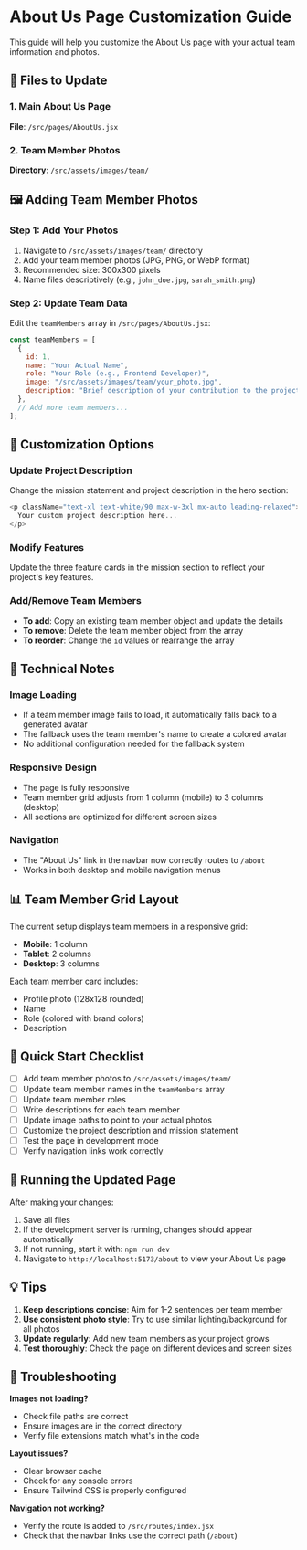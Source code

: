 # About Us Page Customization Guide

This guide will help you customize the About Us page with your actual team information and photos.

## 📁 Files to Update

### 1. Main About Us Page

**File**: `/src/pages/AboutUs.jsx`

### 2. Team Member Photos

**Directory**: `/src/assets/images/team/`

## 🖼️ Adding Team Member Photos

### Step 1: Add Your Photos

1. Navigate to `/src/assets/images/team/` directory
2. Add your team member photos (JPG, PNG, or WebP format)
3. Recommended size: 300x300 pixels
4. Name files descriptively (e.g., `john_doe.jpg`, `sarah_smith.png`)

### Step 2: Update Team Data

Edit the `teamMembers` array in `/src/pages/AboutUs.jsx`:

```javascript
const teamMembers = [
  {
    id: 1,
    name: "Your Actual Name",
    role: "Your Role (e.g., Frontend Developer)",
    image: "/src/assets/images/team/your_photo.jpg",
    description: "Brief description of your contribution to the project.",
  },
  // Add more team members...
];
```

## 🎨 Customization Options

### Update Project Description

Change the mission statement and project description in the hero section:

```javascript
<p className="text-xl text-white/90 max-w-3xl mx-auto leading-relaxed">
  Your custom project description here...
</p>
```

### Modify Features

Update the three feature cards in the mission section to reflect your project's key features.

### Add/Remove Team Members

- **To add**: Copy an existing team member object and update the details
- **To remove**: Delete the team member object from the array
- **To reorder**: Change the `id` values or rearrange the array

## 🔧 Technical Notes

### Image Loading

- If a team member image fails to load, it automatically falls back to a generated avatar
- The fallback uses the team member's name to create a colored avatar
- No additional configuration needed for the fallback system

### Responsive Design

- The page is fully responsive
- Team member grid adjusts from 1 column (mobile) to 3 columns (desktop)
- All sections are optimized for different screen sizes

### Navigation

- The "About Us" link in the navbar now correctly routes to `/about`
- Works in both desktop and mobile navigation menus

## 📊 Team Member Grid Layout

The current setup displays team members in a responsive grid:

- **Mobile**: 1 column
- **Tablet**: 2 columns
- **Desktop**: 3 columns

Each team member card includes:

- Profile photo (128x128 rounded)
- Name
- Role (colored with brand colors)
- Description

## 🎯 Quick Start Checklist

- [ ] Add team member photos to `/src/assets/images/team/`
- [ ] Update team member names in the `teamMembers` array
- [ ] Update team member roles
- [ ] Write descriptions for each team member
- [ ] Update image paths to point to your actual photos
- [ ] Customize the project description and mission statement
- [ ] Test the page in development mode
- [ ] Verify navigation links work correctly

## 🚀 Running the Updated Page

After making your changes:

1. Save all files
2. If the development server is running, changes should appear automatically
3. If not running, start it with: `npm run dev`
4. Navigate to `http://localhost:5173/about` to view your About Us page

## 💡 Tips

1. **Keep descriptions concise**: Aim for 1-2 sentences per team member
2. **Use consistent photo style**: Try to use similar lighting/background for all photos
3. **Update regularly**: Add new team members as your project grows
4. **Test thoroughly**: Check the page on different devices and screen sizes

## 🐛 Troubleshooting

**Images not loading?**

- Check file paths are correct
- Ensure images are in the correct directory
- Verify file extensions match what's in the code

**Layout issues?**

- Clear browser cache
- Check for any console errors
- Ensure Tailwind CSS is properly configured

**Navigation not working?**

- Verify the route is added to `/src/routes/index.jsx`
- Check that the navbar links use the correct path (`/about`)
